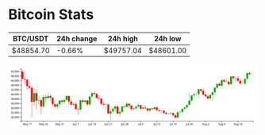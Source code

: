 # Bitcoin Stats

BTC/USDT|24h change|24h high|24h low|
|---|---|---|---|
|$48854.70|-0.66%|$49757.04|$48601.00|

<img src="./chart.svg">
